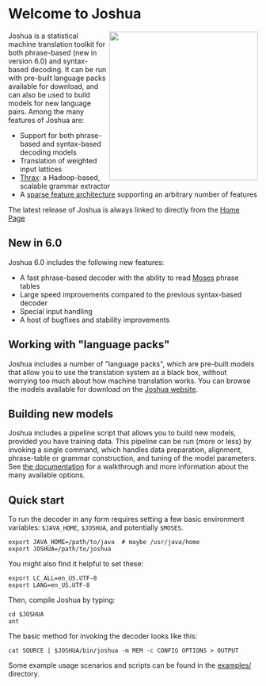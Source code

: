 # Welcome to Joshua
<img src="http://joshua-decoder.org/images/joshua-logo-small.png" align="right" width="300" />

Joshua is a statistical machine translation toolkit for both
phrase-based (new in version 6.0) and syntax-based decoding. It can be
run with pre-built language packs available for download, and can also
be used to build models for new language pairs. Among the many features of
Joshua are:

 * Support for both phrase-based and syntax-based decoding models
 * Translation of weighted input lattices
 * [Thrax](http://joshua-decoder.org/6.0/thrax.html): a Hadoop-based, scalable grammar extractor
 * A [sparse feature architecture](http://cs.jhu.edu/~post/joshua-docs/md_sparse_features.html) supporting an arbitrary number of features

The latest release of Joshua is always linked to directly from the [Home Page](http://joshua-decoder.org/)

## New in 6.0


Joshua 6.0 includes the following new features:

 * A fast phrase-based decoder with the ability to read [Moses](http://statmt.org/moses) phrase tables
 * Large speed improvements compared to the previous syntax-based decoder
 * Special input handling
 * A host of bugfixes and stability improvements

## Working with "language packs"

Joshua includes a number of "language packs", which are pre-built models that
allow you to use the translation system as a black box, without worrying too
much about how machine translation works. You can browse the models available
for download on the [Joshua website](http://joshua-decoder.org/language-packs/).

## Building new models

Joshua includes a pipeline script that allows you to build new models, provided
you have training data.  This pipeline can be run (more or less) by invoking a
single command, which handles data preparation, alignment, phrase-table or
grammar construction, and tuning of the model parameters. See [the documentation](http://joshua-decoder.org/pipeline.html)
for a walkthrough and more information about the many available options.

## Quick start

To run the decoder in any form requires setting a few basic environment
variables: `$JAVA_HOME`, `$JOSHUA`, and potentially `$MOSES`.

    export JAVA_HOME=/path/to/java  # maybe /usr/java/home
    export JOSHUA=/path/to/joshua

You might also find it helpful to set these:

    export LC_ALL=en_US.UTF-8
    export LANG=en_US.UTF-8

Then, compile Joshua by typing:

    cd $JOSHUA
    ant 

The basic method for invoking the decoder looks like this:

    cat SOURCE | $JOSHUA/bin/joshua -m MEM -c CONFIG OPTIONS > OUTPUT

Some example usage scenarios and scripts can be found in the [examples/](https://github.com/joshua-decoder/joshua/tree/master/examples) directory.
